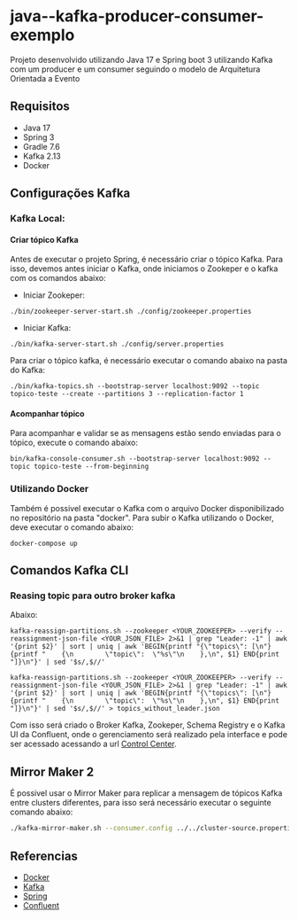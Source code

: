# java--kafka-producer-consumer-exemplo

Projeto desenvolvido utilizando Java 17 e Spring boot 3 utilizando Kafka com um producer e um consumer seguindo o modelo de Arquitetura Orientada a Evento

## Requisitos

- Java 17
- Spring 3
- Gradle 7.6
- Kafka 2.13
- Docker

## Configurações Kafka

### Kafka Local:

#### Criar tópico Kafka

Antes de executar o projeto Spring, é necessário criar o tópico Kafka. Para isso, devemos antes iniciar o Kafka, onde iniciamos o Zookeper e o kafka com os comandos abaixo:

- Iniciar Zookeper:

```
./bin/zookeeper-server-start.sh ./config/zookeeper.properties
```

- Iniciar Kafka:

```
./bin/kafka-server-start.sh ./config/server.properties
```

Para criar o tópico kafka, é necessário executar o comando abaixo na pasta do Kafka:

```
./bin/kafka-topics.sh --bootstrap-server localhost:9092 --topic topico-teste --create --partitions 3 --replication-factor 1
```

#### Acompanhar tópico

Para acompanhar e validar se as mensagens estão sendo enviadas para o tópico, execute o comando abaixo:

```
bin/kafka-console-consumer.sh --bootstrap-server localhost:9092 --topic topico-teste --from-beginning
```
### Utilizando Docker

Também é possivel executar o Kafka com o arquivo Docker disponibilizado no repositório na pasta "docker". Para subir o Kafka utilizando o Docker, deve executar o comando abaixo:

```
docker-compose up
```


## Comandos Kafka CLI

### Reasing topic para outro broker kafka

Abaixo:
```
kafka-reassign-partitions.sh --zookeeper <YOUR_ZOOKEEPER> --verify --reassignment-json-file <YOUR_JSON_FILE> 2>&1 | grep "Leader: -1" | awk '{print $2}' | sort | uniq | awk 'BEGIN{printf "{\"topics\": [\n"} {printf "    {\n        \"topic\":  \"%s\"\n    },\n", $1} END{print "]}\n"}' | sed '$s/,$//'
```

```
kafka-reassign-partitions.sh --zookeeper <YOUR_ZOOKEEPER> --verify --reassignment-json-file <YOUR_JSON_FILE> 2>&1 | grep "Leader: -1" | awk '{print $2}' | sort | uniq | awk 'BEGIN{printf "{\"topics\": [\n"} {printf "    {\n        \"topic\":  \"%s\"\n    },\n", $1} END{print "]}\n"}' | sed '$s/,$//' > topics_without_leader.json
```

Com isso será criado o Broker Kafka, Zookeper, Schema Registry e o Kafka UI da Confluent, onde o gerenciamento será realizado pela interface e pode ser acessado acessando a url [Control Center](http://localhost:9021/).


## Mirror Maker 2

É possivel usar o Mirror Maker para replicar a mensagem de tópicos Kafka entre clusters diferentes, para isso será necessário executar o  seguinte comando abaixo:

``` sh
./kafka-mirror-maker.sh --consumer.config ../../cluster-source.properties --producer.config ../../cluster-target.properties --whitelist "<nome-do-tópico"
```



## Referencias

- [Docker](https://www.docker.com/)
- [Kafka](https://kafka.apache.org/)
- [Spring](https://spring.io/projects/spring-boot)
- [Confluent](https://docs.confluent.io/5.5.1/quickstart/ce-docker-quickstart.html)

